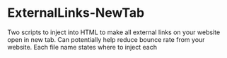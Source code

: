 # ExternalLinks-NewTab
 Two scripts to inject into HTML to make all external links on your website open in new tab. Can potentially help reduce bounce rate from your website.
Each file name states where to inject each <script> tag into your HTML code.
See CrystalCUBED.com for an example of this being used in the context of a website builder, and w4rner.com for a website coded from scratch.
